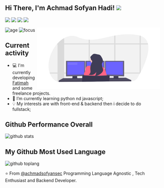## **Hi There, I'm Achmad Sofyan Hadi!**   <img src="https://raw.githubusercontent.com/iampavangandhi/iampavangandhi/master/gifs/Hi.gif" width="30px"></h2>




<a href="https://www.facebook.com/sofyanhadi"><img src="https://img.shields.io/badge/Facebook-1877F2?style=for-the-badge&logo=facebook&logoColor=white"/></a>
<a href="https://www.instagram.com/achmadsofyan_h/"><img src="https://img.shields.io/badge/Instagram%20-%23E4405F.svg?&style=for-the-badge&logo=Instagram&logoColor=white"/></a>
<a href="https://twitter.com/sofyanhadi"><img src="https://img.shields.io/badge/Twitter%20-%231DA1F2.svg?&style=for-the-badge&logo=Twitter&logoColor=white"/></a>
<a href="https://www.linkedin.com/in/sofyanhadi"><img src="https://img.shields.io/badge/Linkedin%20-%230077B5.svg?&style=for-the-badge&logo=linkedin&logoColor=white"/></a>


<img align="right" height="200" width="400" alt="IMG" src="https://github.com/achmadsofyansec/achmadsofyansec/blob/master/undraw_programmer_imem.png">

![age](https://img.shields.io/badge/Age-17-blue)
![focus](https://img.shields.io/badge/Focus-FullStack-blue)

## Current activity

- 💻 I'm currently developing <a href="https://github.com/achmadsofyansec">Fatimah</a> and some freelance projects.
- 📖 I’m currently learning python nd javascript;
- 💡 My interests are with front-end & backend then i decide to do fullstack;

## Github Performance Overall



![github stats](https://github-readme-stats.vercel.app/api?username=achmadsofyansec&show_icons=true&theme=radical)

## My Github Most Used Language

![github toplang](https://github-readme-stats.vercel.app/api/top-langs/?username=achmadsofyansec&layout=compact&theme=radical)

⭐️ From [@achmadsofyansec](https://github.com/achmadsofyansec)
Programming Language Agnostic , Tech Enthusiast and Backend Developer.
